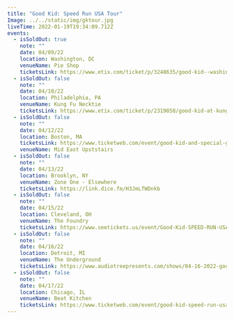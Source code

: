 ```yaml
---
title: "Good Kid: Speed Run USA Tour"
Image: ../../static/img/gktour.jpg
liveTime: 2022-01-19T19:34:09.712Z
events:
  - isSoldOut: true
    note: ""
    date: 04/09/22
    location: Washington, DC
    venueName: Pie Shop
    ticketsLink: https://www.etix.com/ticket/p/3248635/good-kid--washington-pie-shop
  - isSoldOut: false
    note: ""
    date: 04/10/22
    location: Philadelphia, PA
    venueName: Kung Fu Necktie
    ticketsLink: https://www.etix.com/ticket/p/2319858/good-kid-at-kung-fu-necktie-philadelphia-kung-fu-necktie
  - isSoldOut: false
    note: ""
    date: 04/12/22
    location: Boston, MA
    ticketsLink: https://www.ticketweb.com/event/good-kid-and-special-guests-middle-east-upstairs-tickets/11686425?pl=mideastclub
    venueName: Mid East Upststairs
  - isSoldOut: false
    note: ""
    date: 04/13/22
    location: Brooklyn, NY
    venueName: Zone One - Elsewhere
    ticketsLink: https://link.dice.fm/H3JmLfWDnkb
  - isSoldOut: false
    note: ""
    date: 04/15/22
    location: Cleveland, OH
    venueName: The Foundry
    ticketsLink: https://www.seetickets.us/event/Good-Kid-SPEED-RUN-USA-tour-at-The-Foundry/462806
  - isSoldOut: false
    note: ""
    date: 04/16/22
    location: Detroit, MI
    venueName: The Underground
    ticketsLink: https://www.audiotreepresents.com/shows/04-16-2022-good-kid
  - isSoldOut: false
    note: ""
    date: 04/17/22
    location: Chicago, IL
    venueName: Beat Kitchen
    ticketsLink: https://www.ticketweb.com/event/good-kid-speed-run-usa-beat-kitchen-tickets/11697905?pl=kickstand
---
```

